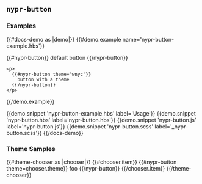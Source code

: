 ## `nypr-button`

### Examples
{{#docs-demo as |demo|}}
  {{#demo.example name='nypr-button-example.hbs'}}
    <p>
      {{#nypr-button}}
        default button
      {{/nypr-button}}
    </p>

    <p>
      {{#nypr-button theme='wnyc'}}
        button with a theme
      {{/nypr-button}}
    </p>
  {{/demo.example}}

  {{demo.snippet 'nypr-button-example.hbs' label='Usage'}}
  {{demo.snippet 'nypr-button.hbs' label='nypr-button.hbs'}}
  {{demo.snippet 'nypr-button.js' label='nypr-button.js'}}
  {{demo.snippet 'nypr-button.scss' label='\_nypr-button.scss'}}
{{/docs-demo}}

### Theme Samples
{{#theme-chooser as |chooser|}}
  {{#chooser.item}}
    {{#nypr-button theme=chooser.theme}}
      foo
    {{/nypr-button}}
  {{/chooser.item}}
{{/theme-chooser}}
